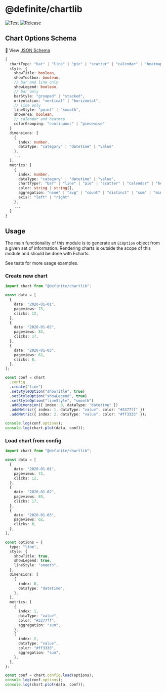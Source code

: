 # @definite/chartlib

[![Test](https://github.com/luabase/definite-chartlib/actions/workflows/test.yml/badge.svg)](https://github.com/luabase/definite-chartlib/actions/workflows/test.yml)
[![Release](https://github.com/luabase/definite-chartlib/actions/workflows/release.yml/badge.svg)](https://github.com/luabase/definite-chartlib/actions/workflows/release.yml)

## Chart Options Schema

📑 View [JSON Schema](./schema.json)

```ts
{
  chartType: "bar" | "line" | "pie" | "scatter" | "calendar" | "heatmap",
  style: {
    showTitle: boolean,
    showToolbox: boolean,
    // bar and line only
    showLegend: boolean,
    // bar only
    barStyle: "grouped" | "stacked",
    orientation: "vertical" | "horizontal",
    // line only
    lineStyle: "point" | "smooth",
    showArea: boolean,
    // calendar and heatmap
    colorGrouping: "continuous" | "piecewise"
  }
  dimensions: [
    {
      index: number,
      dataType: "category" | "datetime" | "value"
    },
    ...
  ],
  metrics: [
    {
      index: number,
      dataType: "category" | "datetime" | "value",
      chartType?: "bar" | "line" | "pie" | "scatter" | "calendar" | "heatmap",
      color: string | string[],
      aggregation: "none" | "avg" | "count" | "distinct" | "sum" | "min" | "max",
      axis?: "left" | "right"
    },
    ...
  ]
}
```

## Usage

The main functionality of this module is to generate an `ECOption` object from a given set of information. Rendering charts is outside the scope of this module and should be done with Echarts.

See tests for more usage examples.

### Create new chart

```ts
import chart from "@definite/chartlib";

const data = [
  {
    date: "2020-01-01",
    pageviews: 73,
    clicks: 12,
  },
  {
    date: "2020-01-02",
    pageviews: 84,
    clicks: 17,
  },
  {
    date: "2020-01-03",
    pageviews: 62,
    clicks: 8,
  },
];

const conf = chart
  .config
  .create("line")
  .setStyleOption("showTitle", true)
  .setStyleOption("showLegend", true)
  .setStyleOption("lineStyle", "smooth")
  .addDimension({ index: 0, dataType: "datetime" })
  .addMetric({ index: 1, dataType: "value", color: "#3377ff" })
  .addMetric({ index: 2, dataType: "value", color: "#ff3333" });

console.log(conf.options);
console.log(chart.plot(data, conf));
```

### Load chart from config

```ts
import chart from "@definite/chartlib";

const data = [
  {
    date: "2020-01-01",
    pageviews: 73,
    clicks: 12,
  },
  {
    date: "2020-01-02",
    pageviews: 84,
    clicks: 17,
  },
  {
    date: "2020-01-03",
    pageviews: 62,
    clicks: 8,
  },
];

const options = {
  type: "line",
  style: {
    showTitle: true,
    showLegend: true,
    lineStyle: "smooth",
  },
  dimensions: [
    {
      index: 0,
      dataType: "datetime",
    },
  ],
  metrics: [
    {
      index: 1,
      dataType: "value",
      color: "#3377ff",
      aggregation: "sum",
    },
    {
      index: 2,
      dataType: "value",
      color: "#ff3333",
      aggregation: "sum",
    },
  ],
};

const conf = chart.config.load(options);
console.log(conf.options);
console.log(chart.plot(data, conf));
```
